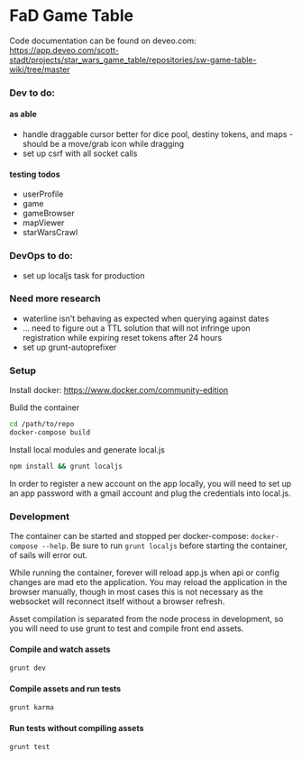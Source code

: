 # FaD Game Table

Code documentation can be found on deveo.com: https://app.deveo.com/scott-stadt/projects/star_wars_game_table/repositories/sw-game-table-wiki/tree/master

### Dev to do:

#### as able

 - handle draggable cursor better for dice pool, destiny tokens, and maps - should be a move/grab icon while dragging
 - set up csrf with all socket calls

#### testing todos

 - userProfile
 - game
 - gameBrowser
 - mapViewer
 - starWarsCrawl

### DevOps to do:

 - set up localjs task for production

### Need more research

 - waterline isn't behaving as expected when querying against dates
 - ... need to figure out a TTL solution that will not infringe upon registration while expiring reset tokens after 24 hours
 - set up grunt-autoprefixer

### Setup

Install docker: https://www.docker.com/community-edition

Build the container

```bash
cd /path/to/repo
docker-compose build
```

Install local modules and generate local.js

```bash
npm install && grunt localjs
```

In order to register a new account on the app locally, you will need to set up an app password with a gmail account and plug the credentials into local.js.

### Development

The container can be started and stopped per docker-compose: `docker-compose --help`. Be sure to run `grunt localjs` before starting the container, of sails will error out.

While running the container, forever will reload app.js when api or config changes are mad eto the application. You may reload the application in the browser manually, though in most cases this is not necessary as the websocket will reconnect itself without a browser refresh.

Asset compilation is separated from the node process in development, so you will need to use grunt to test and compile front end assets.

#### Compile and watch assets

```bash
grunt dev
```

#### Compile assets and run tests

```bash
grunt karma
```

#### Run tests without compiling assets

```bash
grunt test
```
